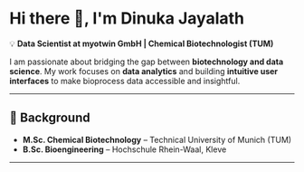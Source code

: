 # Hi there 👋, I'm Dinuka Jayalath  

💡 **Data Scientist at myotwin GmbH | Chemical Biotechnologist (TUM)**  

I am passionate about bridging the gap between **biotechnology and data science**. My work focuses on **data analytics** and building **intuitive user interfaces** to make bioprocess data accessible and insightful.  

---

## 🔬 Background  
- **M.Sc. Chemical Biotechnology** – Technical University of Munich (TUM)  
- **B.Sc. Bioengineering** – Hochschule Rhein-Waal, Kleve  

---
